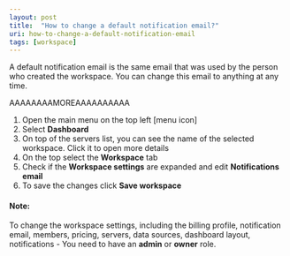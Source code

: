 ```yaml
---
layout: post
title:  "How to change a default notification email?"
uri: how-to-change-a-default-notification-email
tags: [workspace]
---
```


A default notification email is the same email that was used by the person who created the workspace. You can change this email to anything at any time.

AAAAAAAAMOREAAAAAAAAAA

1.  Open the main menu on the top left \[menu icon\]
2.  Select **Dashboard**
3.  On top of the servers list, you can see the name of the selected workspace. Click it to open more details
4.  On the top select the **Workspace** tab
5.  Check if the **Workspace settings** are expanded and edit **Notifications email**
6.  To save the changes click **Save workspace**

#### Note:

To change the workspace settings, including the billing profile, notification email, members, pricing, servers, data sources, dashboard layout, notifications - You need to have an **admin** or **owner** role.